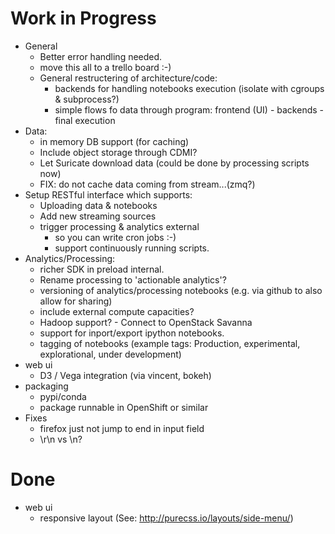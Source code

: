 # Work in Progress

* General
    * Better error handling needed.
    * move this all to a trello board :-)
    * General restructering of architecture/code:
        * backends for handling notebooks execution (isolate with cgroups & subprocess?)
        * simple flows fo data through program: frontend (UI) - backends - final execution
* Data:
    * in memory DB support (for caching)
    * Include object storage through CDMI?
    * Let Suricate download data (could be done by processing scripts now)
    * FIX: do not cache data coming from stream...(zmq?)
* Setup RESTful interface which supports:
    * Uploading data & notebooks
    * Add new streaming sources
    * trigger processing & analytics external
        * so you can write cron jobs :-)
        * support continuously running scripts.
* Analytics/Processing:
    * richer SDK in preload internal.
    * Rename processing to 'actionable analytics'?
    * versioning of analytics/processing notebooks (e.g. via github to also allow for sharing)
    * include external compute capacities?
    * Hadoop support? - Connect to OpenStack Savanna
    * support for inport/export ipython notebooks.
    * tagging of notebooks (example tags: Production, experimental, explorational, under development)
* web ui
    * D3 / Vega integration (via vincent, bokeh)
* packaging
    * pypi/conda
    * package runnable in OpenShift or similar
* Fixes
    * firefox just not jump to end in input field
    * \r\n vs \n?

# Done

* web ui
    * responsive layout (See: http://purecss.io/layouts/side-menu/)
